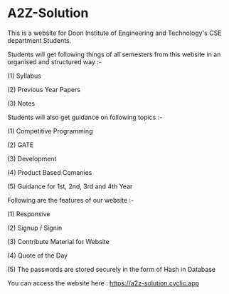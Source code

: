 # A2Z-Solution

This is a website for Doon Institute of Engineering and Technology's CSE department Students.

Students will get following things of all semesters from this website in an organised and structured way :-

(1) Syllabus

(2) Previous Year Papers

(3) Notes


Students will also get guidance on following topics :-

(1) Competitive Programming

(2) GATE

(3) Development

(4) Product Based Comanies

(5) Guidance for 1st, 2nd, 3rd and 4th Year


Following are the features of our website :-

(1) Responsive

(2) Signup / Signin 

(3) Contribute Material for Website

(4) Quote of the Day

(5) The passwords are stored securely in the form of Hash in Database


You can access the website here : https://a2z-solution.cyclic.app